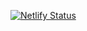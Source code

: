 [![Netlify Status](https://api.netlify.com/api/v1/badges/6892180d-f971-433c-9bac-5b7e4de41483/deploy-status)](https://app.netlify.com/sites/comforting-pudding-80f11f/deploys)
